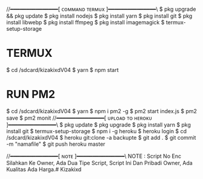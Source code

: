  //━━━━━━━━━━━━━━━[ ᴄᴏᴍᴍᴀɴᴅ ᴛᴇʀᴍᴜx ]━━━━━━━━━━━━━━━\\
 $ pkg upgrade && pkg update
 $ pkg install nodejs
 $ pkg install yarn
 $ pkg install git
 $ pkg install libwebp
 $ pkg install ffmpeg
 $ pkg install imagemagick
 $ termux-setup-storage
 
 # TERMUX
 $ cd /sdcard/kizakixdV04
 $ yarn
 $ npm start

 # RUN PM2
 $ cd /sdcard/kizakixdV04
 $ yarn
 $ npm i pm2 -g
 $ pm2 start index.js
 $ pm2 save
 $ pm2 monit 
 //━━━━━━━━━━━━━━━[ ᴜᴘʟᴏᴀᴅ ᴛᴏ ʜᴇʀᴏᴋᴜ ]━━━━━━━━━━━━━━━\\
 $ pkg update
 $ pkg upgrade
 $ pkg install yarn
 $ pkg install git
 $ termux-setup-storage
 $ npm i -g heroku
 $ heroku login
 $ cd /sdcard/kizakixdV04
 $ heroku git:clone -a backupte 
 $ git add .
 $ git commit -m "namafile"
 $ git push heroku master
 
  //━━━━━━━━━━━━━━━[ ɴᴏᴛᴇ ]━━━━━━━━━━━━━━━\\
 NOTE : Script No Enc Silahkan Ke Owner, Ada Dua Tipe Script, Script Ini Dan Pribadi Owner, Ada Kualitas Ada Harga.# Kizakixd
